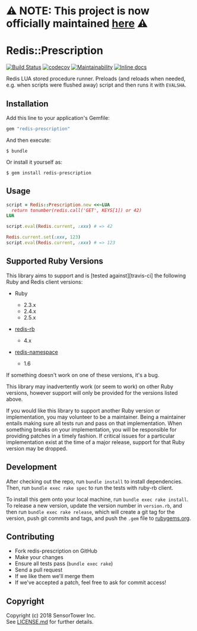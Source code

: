 # ⚠️ NOTE: This project is now officially maintained [here](https://gitlab.com/ixti/redis-prescription/) ⚠️

# Redis::Prescription

[![Build Status](https://travis-ci.org/sensortower/redis-prescription.svg?branch=master)](https://travis-ci.org/sensortower/redis-prescription)
[![codecov](https://codecov.io/gh/sensortower/redis-prescription/branch/master/graph/badge.svg)](https://codecov.io/gh/sensortower/redis-prescription)
[![Maintainability](https://api.codeclimate.com/v1/badges/c816417574c1b8b64d81/maintainability)](https://codeclimate.com/github/sensortower/redis-prescription/maintainability)
[![Inline docs](http://inch-ci.org/github/sensortower/redis-prescription.svg?branch=master)](http://inch-ci.org/github/sensortower/redis-prescription)

Redis LUA stored procedure runner. Preloads (and reloads when needed, e.g. when
scripts were flushed away) script and then runs it with `EVALSHA`.


## Installation

Add this line to your application's Gemfile:

```ruby
gem "redis-prescription"
```

And then execute:

    $ bundle

Or install it yourself as:

    $ gem install redis-prescription


## Usage

``` ruby
script = Redis::Prescription.new <<~LUA
  return tonumber(redis.call('GET', KEYS[1]) or 42)
LUA

script.eval(Redis.current, :xxx) # => 42

Redis.current.set(:xxx, 123)
script.eval(Redis.current, :xxx) # => 123
```


## Supported Ruby Versions

This library aims to support and is [tested against][travis-ci] the following
Ruby and Redis client versions:

* Ruby
  * 2.3.x
  * 2.4.x
  * 2.5.x

* [redis-rb](https://github.com/redis/redis-rb)
  * 4.x

* [redis-namespace](https://github.com/resque/redis-namespace)
  * 1.6


If something doesn't work on one of these versions, it's a bug.

This library may inadvertently work (or seem to work) on other Ruby versions,
however support will only be provided for the versions listed above.

If you would like this library to support another Ruby version or
implementation, you may volunteer to be a maintainer. Being a maintainer
entails making sure all tests run and pass on that implementation. When
something breaks on your implementation, you will be responsible for providing
patches in a timely fashion. If critical issues for a particular implementation
exist at the time of a major release, support for that Ruby version may be
dropped.


## Development

After checking out the repo, run `bundle install` to install dependencies.
Then, run `bundle exec rake spec` to run the tests with ruby-rb client.

To install this gem onto your local machine, run `bundle exec rake install`.
To release a new version, update the version number in `version.rb`, and then
run `bundle exec rake release`, which will create a git tag for the version,
push git commits and tags, and push the `.gem` file to [rubygems.org][].


## Contributing

* Fork redis-prescription on GitHub
* Make your changes
* Ensure all tests pass (`bundle exec rake`)
* Send a pull request
* If we like them we'll merge them
* If we've accepted a patch, feel free to ask for commit access!


## Copyright

Copyright (c) 2018 SensorTower Inc.<br>
See [LICENSE.md][] for further details.


[travis.ci]: http://travis-ci.org/sensortower/redis-prescription
[rubygems.org]: https://rubygems.org
[LICENSE.md]: https://github.com/sensortower/redis-prescription/blob/master/LICENSE.txt
